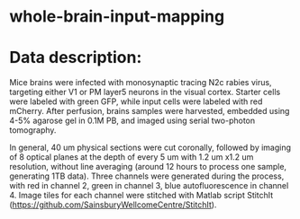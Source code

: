 # whole-brain-input-mapping

# Data description:
Mice brains were infected with monosynaptic tracing N2c rabies virus, targeting either V1 or PM layer5 neurons in the visual cortex. Starter cells were labeled with green GFP, while input cells were labeled with red mCherry. After perfusion, brains samples were harvested, embedded using 4-5% agarose gel in 0.1M PB, and imaged using serial two-photon tomography.

In general, 40 um physical sections were cut coronally, followed by imaging of 8 optical planes at the depth of every 5 um with 1.2 um x1.2 um resolution, without line averaging (around 12 hours to process one sample, generating 1TB data). Three channels were generated during the process, with red in channel 2, green in channel 3, blue autofluorescence in channel 4. Image tiles for each channel were stitched with Matlab script StitchIt (https://github.com/SainsburyWellcomeCentre/StitchIt).
